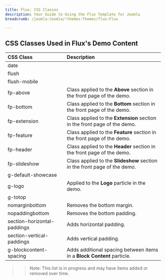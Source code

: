 ```yaml
---
title: Flux: CSS Classes
description: Your Guide to Using the Flux Template for Joomla
breadcrumb: /joomla:Joomla/!themes:Themes/flux:Flux

---
```


## CSS Classes Used in Flux's Demo Content

| CSS Class                   | Description                                                                                                             |
| :-----                      | :-----                                                                                                                  |
| date                        |                                                                                                                         |
| flush                       |                                                                                                                         |
| flush-mobile                |                                                                                                                         |
| fp-above                    | Class applied to the **Above** section in the front page of the demo.                                                   |
| fp-bottom                   | Class applied to the **Bottom** section in the front page of the demo.                                                  |
| fp-extension                | Class applied to the **Extension** section in the front page of the demo.                                               |
| fp-feature                  | Class applied to the **Feature** section in the front page of the demo.                                                 |
| fp-header                   | Class applied to the **Header** section in the front page of the demo.                                                  |
| fp-slideshow                | Class applied to the **Slideshow** section in the front page of the demo.                                               |
| g-default-showcase          |                                                                                                                         |
| g-logo                      | Applied to the **Logo** particle in the demo.                                                                           |
| g-totop                     |                                                                                                                         |
| nomarginbottom              | Removes the bottom margin.                                                                                              |
| nopaddingbottom             | Removes the bottom padding.                                                                                             |
| section-horizontal-paddings | Adds horizontal padding.                                                                                                |
| section-vertical-paddings   | Adds vertical padding.                                                                                                  |
| g-blockcontent-spacing      | Adds additional spacing between items in a **Block Content** particle.                                                  |

>> Note: This list is in progress and may have items added or removed over time.
